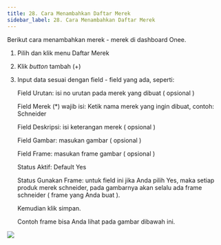 ```yaml
---
title: 28. Cara Menambahkan Daftar Merek
sidebar_label: 28. Cara Menambahkan Daftar Merek
---
```

B﻿erikut cara menambahkan merek - merek di dashboard Onee. 

1. P﻿ilih dan klik menu Daftar Merek
2. K﻿lik *button* tambah (+)
3. I﻿nput data sesuai dengan field - field yang ada, seperti:

   F﻿ield Urutan: isi no urutan pada merek yang dibuat ( opsional )

   F﻿ield Merek (*) wajib isi: Ketik nama merek yang ingin dibuat, contoh: Schneider

   F﻿ield Deskripsi: isi keterangan merek ( opsional )

   F﻿ield Gambar: masukan gambar ( opsional )

   F﻿ield Frame: masukan frame gambar ( opsional )

   S﻿tatus Aktif: Default Yes

   S﻿tatus Gunakan Frame: untuk field ini jika Anda pilih Yes, maka setiap produk merek schneider, pada gambarnya akan selalu ada frame schneider ( frame yang Anda buat ). 

   Kemudian klik simpan.

   C﻿ontoh frame bisa Anda lihat pada gambar dibawah ini.

![](/img/28.-tambah-daftar-merek.png)